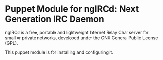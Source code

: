 # Puppet Module for ngIRCd: Next Generation IRC Daemon

ngIRCd is a free, portable and lightweight Internet Relay Chat server for small or private networks, developed under the GNU General Public License (GPL).

This puppet module is for installing and configuring it.
